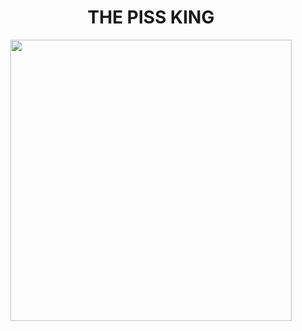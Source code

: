 <h1 align="center">THE PISS KING</h1>

<p align="center">
<img src="https://64.media.tumblr.com/027b3c31d8373972d9f8ff09d2346b33/3a000130857f23a7-1d/s540x810/6b535220290d9bb8a3d8882a7df8cc24ca518e92.gifv" width="450" >
</p>
